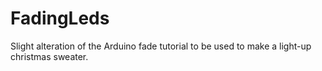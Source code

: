 # FadingLeds
Slight alteration of the Arduino fade tutorial to be used to make a light-up christmas sweater.